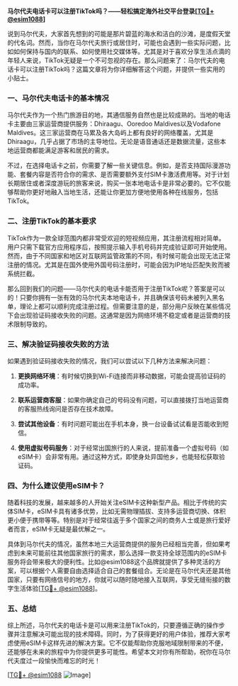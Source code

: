 **马尔代夫电话卡可以注册TikTok吗？——轻松搞定海外社交平台登录[[TG💪+ @esim1088](https://t.me/s/esim1088)]**

说到马尔代夫，大家首先想到的可能是那片碧蓝的海水和洁白的沙滩，是度假天堂的代名词。然而，当你在马尔代夫旅行或居住时，可能也会遇到一些实际问题，比如如何保持与国内的联系、如何使用社交媒体等。尤其是对于喜欢分享生活点滴的年轻人来说，TikTok无疑是一个不可忽视的存在。那么问题来了：马尔代夫的电话卡可以注册TikTok吗？这篇文章将为你详细解答这个问题，并提供一些实用的小贴士。

### 一、马尔代夫电话卡的基本情况

马尔代夫作为一个热门旅游目的地，其通信服务自然也是比较成熟的。当地的电话卡主要由三家运营商提供服务：Dhiraagu、Ooredoo Maldives以及Vodafone Maldives。这三家运营商在马累及各大岛屿上都有良好的网络覆盖，尤其是Dhiraagu，几乎占据了市场的主导地位。无论是语音通话还是数据流量，这些本地运营商都能满足游客和居民的需求。

不过，在选择电话卡之前，你需要了解一些关键信息。例如，是否支持国际漫游功能、套餐内容是否符合你的需求、是否需要额外支付SIM卡激活费用等。对于计划长期居住或者深度游玩的旅客来说，购买一张本地电话卡是非常必要的。它不仅能够帮助你更好地融入当地生活，还能让你更加方便地使用各种在线服务，包括TikTok。

### 二、注册TikTok的基本要求

TikTok作为一款全球范围内都非常受欢迎的短视频应用，其注册流程相对简单。用户只需下载官方应用程序后，按照提示输入手机号码并完成验证即可开始使用。然而，由于不同国家和地区对互联网监管政策的不同，有时候可能会出现无法正常注册的情况。尤其是在国外使用外国号码注册时，可能会因为IP地址匹配失败而被系统拦截。

那么回到我们的问题——马尔代夫的电话卡能否用于注册TikTok呢？答案是可以的！只要你拥有一张有效的马尔代夫本地电话卡，并且确保该号码未被列入黑名单，理论上都可以顺利完成注册过程。但需要注意的是，部分用户反映在某些情况下会出现验证码接收失败的问题。这通常是因为网络环境不稳定或者是运营商的技术限制导致的。

### 三、解决验证码接收失败的方法

如果遇到验证码接收失败的情况，我们可以尝试以下几种方法来解决问题：

1. **更换网络环境**：有时候切换到Wi-Fi连接而非移动数据，可能会提高验证码的成功率。
   
2. **联系运营商客服**：如果你确定自己的号码没有问题，可以直接拨打当地运营商的客服热线询问是否存在技术故障。
   
3. **尝试其他设备**：有时问题可能出在手机本身，换一台设备试试看是否能收到短信。
   
4. **使用虚拟号码服务**：对于经常出国旅行的人来说，提前准备一个虚拟号码（如eSIM卡）会非常有用。通过这种方式，即使身处异国他乡，也能轻松获取验证码。

### 四、为什么建议使用eSIM卡？

随着科技的发展，越来越多的人开始关注eSIM卡这种新型产品。相比于传统的实体SIM卡，eSIM卡具有诸多优势，比如无需物理插拔、支持多运营商切换、体积更小便于携带等等。特别是对于经常往返于多个国家之间的商务人士或是旅行爱好者而言，eSIM卡无疑是最优解之一。

具体到马尔代夫的情况，虽然本地三大运营商提供的服务已经相当完善，但如果考虑到未来可能前往其他国家旅行的需求，那么选择一款支持全球范围内的eSIM卡服务将会带来极大的便利性。比如@esim1088这个品牌就提供了多种灵活的方案，可以根据个人需要自由选择适合自己的套餐组合。无论是在马尔代夫还是其他国家，只要有网络信号的地方，你就可以随时随地接入互联网，享受无缝衔接的数字生活体验[[TG💪+ @esim1088](https://t.me/s/esim1088)]。

### 五、总结

综上所述，马尔代夫的电话卡是可以用来注册TikTok的，只要遵循正确的操作步骤并注意解决可能出现的技术障碍。同时，为了获得更好的用户体验，推荐大家考虑使用eSIM卡这样先进的解决方案。它不仅能帮助你克服地域限制带来的不便，还能够在未来的旅程中为你提供更多可能性。希望本文对你有所帮助，祝你在马尔代夫度过一段愉快而难忘的时光！

[[TG💪+ @esim1088](https://t.me/s/esim1088) ![Image](https://i.postimg.cc/4NQfJmqS/Snipaste-2025-05-13-00-14-12.png)]